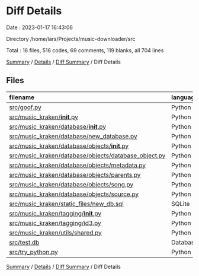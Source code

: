 # Diff Details

Date : 2023-01-17 16:43:06

Directory /home/lars/Projects/music-downloader/src

Total : 16 files,  516 codes, 69 comments, 119 blanks, all 704 lines

[Summary](results.md) / [Details](details.md) / [Diff Summary](diff.md) / Diff Details

## Files
| filename | language | code | comment | blank | total |
| :--- | :--- | ---: | ---: | ---: | ---: |
| [src/goof.py](/src/goof.py) | Python | 42 | 2 | 10 | 54 |
| [src/music_kraken/__init__.py](/src/music_kraken/__init__.py) | Python | 1 | 0 | 0 | 1 |
| [src/music_kraken/database/__init__.py](/src/music_kraken/database/__init__.py) | Python | 1 | 0 | 0 | 1 |
| [src/music_kraken/database/new_database.py](/src/music_kraken/database/database.py) | Python | 74 | 11 | 18 | 103 |
| [src/music_kraken/database/objects/__init__.py](/src/music_kraken/database/objects/__init__.py) | Python | 4 | 0 | 1 | 5 |
| [src/music_kraken/database/objects/database_object.py](/src/music_kraken/database/objects/database_object.py) | Python | -28 | -7 | -13 | -48 |
| [src/music_kraken/database/objects/metadata.py](/src/music_kraken/database/objects/metadata.py) | Python | 245 | 52 | 50 | 347 |
| [src/music_kraken/database/objects/parents.py](/src/music_kraken/database/objects/parents.py) | Python | 46 | 8 | 23 | 77 |
| [src/music_kraken/database/objects/song.py](/src/music_kraken/database/objects/song.py) | Python | 3 | -9 | -10 | -16 |
| [src/music_kraken/database/objects/source.py](/src/music_kraken/database/objects/source.py) | Python | 46 | 7 | 13 | 66 |
| [src/music_kraken/static_files/new_db.sql](/src/music_kraken/static_files/new_db.sql) | SQLite | 1 | 0 | 0 | 1 |
| [src/music_kraken/tagging/__init__.py](/src/music_kraken/tagging/__init__.py) | Python | 8 | 0 | 1 | 9 |
| [src/music_kraken/tagging/id3.py](/src/music_kraken/tagging/id3.py) | Python | 51 | 4 | 20 | 75 |
| [src/music_kraken/utils/shared.py](/src/music_kraken/utils/shared.py) | Python | 1 | 0 | 0 | 1 |
| [src/test.db](/src/test.db) | Database | 8 | 0 | 0 | 8 |
| [src/try_python.py](/src/try_python.py) | Python | 13 | 1 | 6 | 20 |

[Summary](results.md) / [Details](details.md) / [Diff Summary](diff.md) / Diff Details